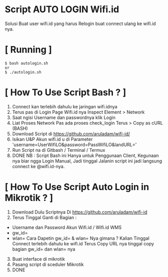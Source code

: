 # Script AUTO LOGIN Wifi.id

Solusi Buat user wifi.id  yang harus Relogin buat connect ulang ke wifi.id nya.
# [ Running  ]
```
$ bash autologin.sh
or
$ ./autologin.sh
```
# [ How To Use Script Bash ? ]
1. Connect kan terlebih dahulu ke jaringan wifi.idnya
2. Terus pas di Login Page Wifi.id nya  Inspect Element > Network 
3. Saat ngisi Username dan passwordnya klik Login 
3. Liat Proses Network Pas ada proses check_login Terus > Copy as cURL (BASH) 
4. Download Script di https://github.com/aruladam/wifi-id/
5. Isikan U&P Akun wifi.id u di Parameter 'username=UserWifiLO&password=PassWifiLO&landURL='
6. Run Script na di Gitbash / Terminal / Termux 
7. DONE 
NB : Script Bash ini Hanya untuk Penggunaan Client, Kegunaan nya biar ngga Login Manual, Jadi tinggal Jalanin script ini jadi langsung connect ke @wifi.id-nya.

# [ How To Use Script Auto Login in Mikrotik ? ]
1. Download Dulu Scriptnya Di https://github.com/aruladam/wifi-id
2. Terus Tinggal Ganti di Bagian :
- Username dan Password Akun Wifi.id / Wifi.id WMS 
- gw_id=
- wlan=
Cara Dapetin gw_id= & wlan= Nya gimana ? Kalian Tinggal Connect terlebih dahulu ke wifi.id Terus Copy URL nya tinggal copy bagian gw_id= dan wlan= nya
3. Buat interface di mikrotik
4. Pasang script di sceduler Mikrotik
5. DONE
